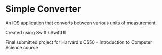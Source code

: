 # Simple Converter

An iOS application that converts between various units of measurement. 

Created using Swift / SwiftUI

Final submitted project for Harvard's CS50 - Introduction to Computer Science course
